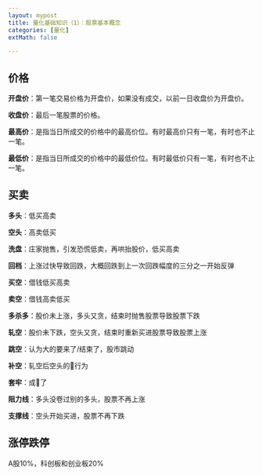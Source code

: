 ```yaml
---
layout: mypost
title: 量化基础知识（1）：股票基本概念
categories: [量化]
extMath: false

---
```


## 价格

**开盘价**：第一笔交易价格为开盘价，如果没有成交，以前一日收盘价为开盘价。

**收盘价**：最后一笔股票的价格。

**最高价**：是指当日所成交的价格中的最高价位。有时最高价只有一笔，有时也不止一笔。

**最低价**：是指当日所成交的价格中的最低价位。有时最低价只有一笔，有时也不止一笔。

## 买卖

**多头**：低买高卖

**空头**：高卖低买

**洗盘**：庄家抛售，引发恐慌低卖，再哄抬股价，低买高卖<!--割韭菜-->

**回档**：上涨过快导致回跌，大概回跌到上一次回跌幅度的三分之一开始反弹

**买空**：借钱低买高卖

**卖空**：借钱高卖低买

**多杀多**：股价未上涨，多头又贪，结束时抛售股票导致股票下跌

**轧空**：股价未下跌，空头又贪，结束时重新买进股票导致股票上涨

**跳空**：认为大的要来了/结束了，股市跳动<!--一般在大的开始或结束前-->

**补空**：轧空后空头的🤡行为<!--重新买进-->

**套牢**：成🤡了

**阻力线**：多头没卷过别的多头，股票不再上涨

**支撑线**：空头开始买进，股票不再下跌

## 涨停跌停

A股10%，科创板和创业板20%



<div class="wildfire_thread">
<script src="https://utteranc.es/client.js"
        repo="hitptep/hitptep.github.io"
        issue-term="pathname"
        theme="photon-dark"
        crossorigin="anonymous"
        async>
</script>
</div>





